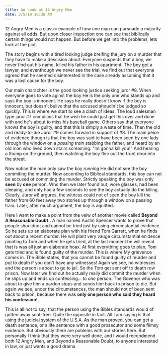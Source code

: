 ```yaml
---
title: An Look at 12 Angry Men
date: 3/5/19 10:38 AM
---
```


12  Angry Men is a classic example of how one man can pursuade a majority against all odds. But upon closer inspection one can see that biblically certain things would not happen. But before we get into the problems, lets look at the plot.

The story begins with a tired looking judge breifing the jury on a murder that they have to make a descision about. Everyone suspects that a boy, we never find out his name, killed his father in his apartment. The boy got a lawyer, and eventhough we never see the trial, we find out that everyone agreed that he seemed disinterested in the case already assuming that it was a lost cause for the boy.

Our main charachter is the good looking justice seeking juror #8. When everyone goes to vote aginst the boy He is the only one who stands up and says the boy is innocent. He says he really doesn't know if the boy is innocent, but doesn't belive that the accused shoudln't be judged so quickly. This is where we start to see a clash of ideas. The loud salesman type juror #7 complians that he wish he could just get this over and done with and he's about to miss his baseball game. Others say that everyone knows the boy is guilty, and that this is simply a waste of time. Then the old and ready-to-die Juror #9 comes forward in support of #8. The main peice of evidence though is that the boy was said to have been seen by one lady through the window on a *passing train* stabbing the father, and heard by an old  man who lived down stairs screaming. "Im gonna kill you!" And hearing a thump on the ground, then watching the boy flee out the front door into the street.

Now notice the man only saw the boy *running* He did not see the boy commiting the murder. Now according to Biblical standards, this boy can not be accused of commiting the murder. Strictly speaking the boy was only **seen** by **one** person. Who then we later found out, wore glasses, had been sleeping, and only had a few seconds to see the boy actually do the killing. Clearly, Juror #8 argures, the witness could not of seen the boy kill the father from 60 feet away two stories up through a window on a passing train. Later, after much argument, the boy is aquitted.

Here I want to make a point from the veiw of another movie called **Beyond A Reasonable Doubt.**.
A man named Austin Spencer wants to prove that people shouldnot and cannot be tried just by using circumstantial evidence. So he sets up an elaborate plan with his friend Tom Garrett, when he finds out about a recent murder. He will plant very vauge circumstantial enidence pionting to Tom and when he gets tried, at the last moment he will reveal that is was all just an elaborate hoax. At first everything goes to plan, Tom gets tried and is found guilty of the murder. This is where My grievence comes in. The Bible states, that you cannot be found guilty of murder and put to death if you don't have any witnesses! Again we see, no witnesses and the person is about to go to jail. So the Tom get sent off to death row prison. Now later we find out he actually really did commit the murder when he slips up and ends up confessing... to *one* person. The Govenor who was about to give him a pardon stops and sends him back to prison to die. But again we see, under the circumstances, the man should not of been sent back to prison, because there was **only one person who said they heard his confession!** 

This is all not to say, that the person using the Bibles standards would of gotten away scot-free. Quite the opposite in fact. All I am saying is that using the judicial system of the U.S.A. As the man proved, you can get a death sentence, or a life sentence with a good prosecutor and some flimsy evidence. But obviously there are poblems with our stories here. But personally I think that they were very well done, and I would recondmend both 12 Angry Men, and Beyond a Reasonable Doubt, to anyone interested in law, or just wants a good drama.
